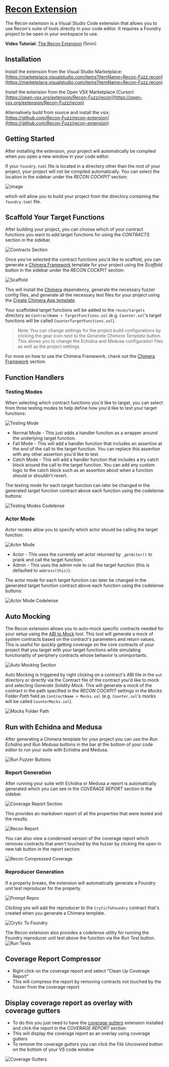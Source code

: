 # [Recon Extension](https://marketplace.visualstudio.com/items?itemName=Recon-Fuzz.recon)
The Recon extension is a Visual Studio Code extension that allows you to use Recon's suite of tools directly in your code editor. It requires a Foundry project to be open in your workspace to use.

**Video Tutorial:** [The Recon Extension](https://www.youtube.com/watch?v=xelAyYbZH2g) (5min)

## Installation

Install the extension from the Visual Studio Marketplace: [https://marketplace.visualstudio.com/items?itemName=Recon-Fuzz.recon](https://marketplace.visualstudio.com/items?itemName=Recon-Fuzz.recon)

Install the extension from the Open VSX Marketplace (Cursor): [https://open-vsx.org/extension/Recon-Fuzz/recon](https://open-vsx.org/extension/Recon-Fuzz/recon)

Alternatively build from source and install the vsix: [https://github.com/Recon-Fuzz/recon-extension](https://github.com/Recon-Fuzz/recon-extension)

## Getting Started
After installing the extension, your project will automatically be compiled when you open a new window in your code editor. 

If your `foundry.toml` file is located in a directory other than the root of your project, your project will not be compiled automatically. You can select the location in the sidebar under the _RECON COCKPIT_ section:

![image](../images/recon_cockpit.jpg)

which will allow you to build your project from the directory containing the `foundry.toml` file.

## Scaffold Your Target Functions
After building your project, you can choose which of your contract functions you want to add target functions for using the _CONTRACTS_ section in the sidebar. 

![Contracts Section](../images/extension/contracts_section.png)

Once you've selected the contract functions you'd like to scaffold, you can generate a [Chimera Framework](../writing_invariant_tests/chimera_framework.md) template for your project using the _Scaffold_ button in the sidebar under the _RECON COCKPIT_ section: 

![Scaffold](../images/extension/scaffold.png)

This will install the [Chimera](https://github.com/Recon-Fuzz/chimera) dependency, generate the necessary fuzzer config files, and generate all the necessary test files for your project using the [Create Chimera App template](https://github.com/Recon-Fuzz/create-chimera-app). 

Your scaffolded target functions will be added to the `recon/targets` directory as `ContractName + TargetFunctions.sol` (e.g. `Counter.sol`'s target functions will be called `CounterTargetFunctions.sol`).

> Note: You can change settings for the project build configurations by clicking the gear icon next to the _Generate Chimera Template_ button. This allows you to change the Echidna and Medusa configuration files as well as the project settings.

For more on how to use the Chimera Framework, check out the [Chimera Framework](../writing_invariant_tests/chimera_framework.md) section.

## Function Handlers 

### Testing Modes
When selecting which contract functions you'd like to target, you can select from three testing modes to help define how you'd like to test your target functions: 

![Testing Mode](../images/extension/testing_mode.png)

- Normal Mode - This just adds a handler function as a wrapper around the underlying target function.  
- Fail Mode - This will add a handler function that includes an assertion at the end of the call to the target function. You can replace this assertion with any other assertion you'd like to test.
- Catch Mode - This will add a handler function that includes a try catch block around the call to the target function. You can add any custom logic to the catch block such as an assertion about when a function should or shouldn't revert.

The testing mode for each target function can later be changed in the generated target function contract above each function using the codelense buttons:

![Testing Modes Codelense](../images/extension/testing_modes_codelense.png)

### Actor Mode 
Actor modes allow you to specify which actor should be calling the target function:

![Actor Mode](../images/extension/actor_mode.png)

- Actor - This uses the currently set actor returned by `_getActor()` to prank and call the target function.
- Admin - This uses the admin role to call the target function (this is defaulted to `address(this)`).

The actor mode for each target function can later be changed in the generated target function contract above each function using the codelense buttons:

![Actor Mode Codelense](../images/extension/actor_mode_codelense.png)

## Auto Mocking
The Recon extension allows you to auto-mock specific contracts needed for your setup using the [ABI to Mock](../oss/abi_to_mock.md) tool. This tool will generate a mock of system contracts based on the contract's parameters and return values. This is useful for quickly getting coverage on the core contracts of your project that you target with your target functions while simulating functionality of periphery contracts whose behavior is unimportants.

![Auto Mocking Section](../images/extension/auto_mocking_section.png)

Auto Mocking is triggered by right clicking on a contract's ABI file in the `out` directory or directly via the Contract file of the contract you'd like to mock and selecting _Generate Solidity Mock_. This will generate a mock of the contract in the path specified in the _RECON COCKPIT_ settings in the _Mocks Folder Path_ field as `ContractName + Mocks.sol` (e.g. `Counter.sol`'s mocks will be called `CounterMocks.sol`).

![Mocks Folder Path](../images/extension/mocks_folder_path.png)


## Run with Echidna and Medusa 
After generating a Chimera template for your project you can use the _Run Echidna_ and _Run Medusa_ buttons in the bar at the bottom of your code editor to run your suite with Echidna and Medusa. 

![Run Fuzzer Buttons](../images/extension/run_fuzzer_buttons.png)


### Report Generation 
After running your suite with Echidna or Medusa a report is automatically generated which you can see in the _COVERAGE REPORT_ section in the sidebar. 

![Coverage Report Section](../images/extension/coverage_section.png)

This provides an markdown report of all the properties that were tested and the results. 

![Recon Report](../images/extension/report.png)

You can also view a condensed version of the coverage report which removes contracts that aren't touched by the fuzzer by clicking the open in new tab button in the report section. 

![Recon Compressed Coverage](../images/extension/compressed_coverage.png)

### Reproducer Generation
If a property breaks, the extension will automatically generate a Foundry unit test reproducer for the property. 

![Prompt Repro](../images/extension/prompt_repro.png)

Clicking yes will add the reproducer to the `CryticToFoundry` contract that's created when you generate a Chimera template. 

![Crytic To Foundry](../images/extension/crytic_to_foundry.png)


The Recon extension also provides a codelense utility for running the Foundry reproducer unit test above the function via the _Run Test_ button. 
![Run Tests](../images/extension/run_test.png)


## Coverage Report Compressor 
- Right click on the coverage report and select "Clean Up Coverage Report"
- This will compress the report by removing contracts not touched by the fuzzer from the coverage report

## Display coverage report as overlay with coverage gutters
- To do this you just need to have the [coverage gutters](https://marketplace.visualstudio.com/items?itemName=ryanluker.vscode-coverage-gutters) extension installed and click the report in the _COVERAGE REPORT_ section
- This will display the coverage report as an overlay using coverage gutters
- To remove the coverage gutters you can click the _File Uncovered_ button on the bottom of your VS code window

![Coverage Gutters](../images/extension/coverage_gutters.png)
